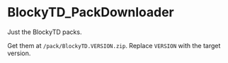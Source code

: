 # BlockyTD_PackDownloader

Just the BlockyTD packs.

Get them at `/pack/BlockyTD.VERSION.zip`. Replace `VERSION` with the target version.